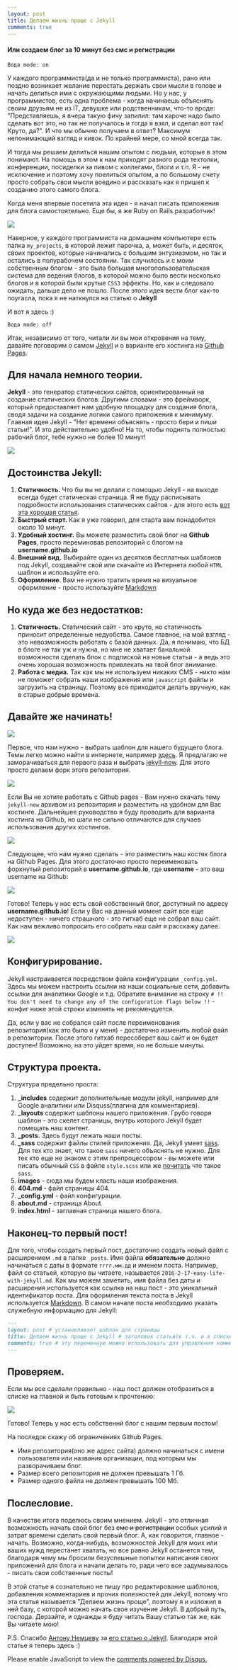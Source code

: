 ```yaml
---
layout: post
title: Делаем жизнь проще с Jekyll
comments: true
---
```

#### Или создаем блог за 10 минут без смс и регистрации

```Вода mode: on```

У каждого программиста(да и не только программиста), рано или поздно возникает желание перестать держать свои мысли в голове
и начать делиться ими с окружающими людьми. Но у нас, у программистов, есть одна проблема - когда начинаешь объяснять своим друзьям не из IT,
девушке или родственникам, что-то вроде: "Представляешь, я вчера такую фичу запилил: там кароче надо было сделать вот это, но так не получалось
и тогда я взял, и сделал вот так! Круто, да?". И что мы обычно получаем в ответ? Максимум непонимающий взгляд и кивок. По крайней мере, со мной
всегда так.

И тогда мы решаем делиться нашим опытом с людьми, которые в этом понимают. На помощь в этом к нам приходят разного рода техтолки, конференции,
посиделки за пивом с коллегами, блоги и т.п. Я - не исключение и поэтому хочу поелиться опытом, а по большому счету просто собрать свои мысли воедино
и рассказать как я пришел к созданию этого самого блога.

Когда меня впервые посетила эта идея - я начал писать приложения для блога самостоятельно. Еще бы, я же Ruby on Rails разработчик!

<image src='../images/jekyll-start-min.jpg' />

Наверное, у каждого программиста на домашнем компьютере есть папка ```my_projects```, в которой лежит парочка, а, может быть, и десяток, своих проектов, которые начинались с большим энтузиазмом, но так и остались в полурабочем состоянии. Так случилось и с моим собственным блогом - это была большая многопользовательская система для ведения блогов, в которой можно было вести несколько блогов и в которой были крутые ```CSS3``` эффекты. Но, как и следовало ожидать, дальше дело не пошло. После этого идея вести блог как-то поугасла, пока я не наткнулся на статью о **Jekyll**

И вот я здесь :)

```Вода mode: off```

Итак, независимо от того, читали ли вы мои откровения на тему, давайте поговорим о самом <a href="https://jekyllrb.com/">Jekyll</a> и о варианте его хостинга на <a href="https://pages.github.com/">Github Pages</a>.

## Для начала немного теории.

**Jekyll** - это генератор статических сайтов, ориентированный на создание статических блогов. Другими словами - это фреймворк, который предоставляет нам удобную площадку для создания блога, сводя задачи на создание логики самого приложения к минимуму. Главная идея Jekyll - "Нет времени объяснять - просто бери и пиши статьи!". И это действительно удобно! На то, чтобы поднять полностью рабочий блог, тебе нужно не более 10 минут!

<image src='../images/jekyll-no-time-to-explain.jpg' />

## Достоинства Jekyll:

1. **Статичность.** Что бы вы не делали с помощью Jekyll - на выходе всегда будет статическая страница. Я не буду расписывать подробности использования статических сайтов - для этого есть <a href="https://habrahabr.ru/post/251797/">вот эта хорошая статья</a>.
2. **Быстрый старт.** Как я уже говорил, для старта вам понадобится около 10 минут.
3. **Удобный хостинг.** Вы можете разместить свой блог на **Github Pages**, просто переминовав репозиторий с блогом на **username.github.io**
4. **Внешний вид.** Выбирайте один из десятков бесплатных шаблонов под Jekyll, создавайте свой или скачайте из Интернета любой ```HTML``` шаблон и используйте его.
5. **Оформление**. Вам не нужно тратить время на визуальное оформление - просто используйте <a href="">Markdown</a>

## Но куда же без недостатков:

1. **Статичность.** Статический сайт - это круто, но статичность приносит определенные недуобства. Самое главное, на мой взгляд - это невозможность работать с базой данных. Да, я понимаю, что БД в блоге не так уж и нужна, но мне не хватает банальной возможности сделать блок с подпиской на новые статьи - а ведь это очень хорошая возможность привлекать на твой блог внимание.
2. **Работа с медиа.** Так как мы не используем никаких CMS - никто нам не поможет собрать наши изображения или ```javascript``` файлы и загрузить на страницу. Поэтому все приходится делать вручную, как в старые добрые времена.

## Давайте же начинать!

<image src='../images/jekyll-gagarin.jpg' />

Первое, что нам нужно - выбрать шаблон для нашего будущего блога. Темы легко можно найти в интернете, например <a href="http://jekyllthemes.org/">здесь</a>. Я предлагаю не заморачиваться для первого раза и выбрать <a href="https://github.com/barryclark/jekyll-now">jekyll-now</a>. Для этого просто делаем форк этого репозитория.

<image src='../images/gif/jekyll-step1.gif' />

Если Вы не хотите работать с Github pages - Вам нужно скачать тему ```jekyll-now``` архивом из репозитория и разместить на удобном для Вас хостинге. Дальнейшее руководство я буду проводить для варианта хостинга на Github, но шаги не сильно отличаются для случаев использования других хостингов.

<image src='../images/jekyll-download.png' />

Следующее, что нам нужно сделать - это разместить наш костяк блога на Github Pages. Для этого достаточно просто переименовать форкнутый репозиторий в **username.github.io**, где **username** - это ваш username на Github:

<image src='../images/jekyll-rename.png' />

Готово! Теперь у нас есть свой собственный блог, доступный по адресу **username.github.io**! Если у Вас на данный момент сайт все еще недоступен - ничего страшного - это гитхаб еще не собрал ваш сайт. Как нам вежливо попросить его собрать наш сайт я расскажу далее.

<image src='../images/jekyll-run.png' />

## Конфигурирование.

Jekyll настраивается посредством файла конфигурации ```_config.yml```. Здесь мы можем настроить ссылки на наши социальные сети, добавить ссылки для аналитики Google и т.д. Обратите внимание на строку ```# !! You don't need to change any of the configuration flags below !!``` - конфиг ниже этой строки изменять не рекомендуется.

Да, если у вас не собрался сайт после переименования репозитория(как это было и у меня) - достаточно изменить любой файл в репозитории. После этого гитхаб пересоберет ваш сайт и он будет доступен! Возможно, на это уйдет время, но не больше минуты.

## Структура проекта.

Структура предельно проста:

1. **_includes** содержит дополнительные модули jekyll, например для Google аналитики или Disquss(плагина для комментариев).
2. **_layouts** содержит шаблоны нашего приложения. Грубо говоря шаблон - это скелет страницы, внутрь которого Jekyll будет помещать наш контент.
3. **_posts.** Здесь будут лежать наши посты.
4. **_sass** содержит файлы стилей приложения. Да, Jekyll умеет <a href="http://sass-lang.com/">sass</a>. Для тех кто знает, что такое ```sass``` ничего объяснять не нужно. Для тех кто еще не знаком с этим препроцессором - вы можете или писать обычный ```CSS``` в файле ```style.scss``` или же <a href="https://habrahabr.ru/post/140612/">почитать</a> что такое ```sass```.
5. **images** - сюда мы будем класть наши изображения.
6. **404.md** - файл страницы 404.
7. **_config.yml** - файл конфигурации.
8. **about.md** - страница About.
9. **index.html** - заглавная страница нашего блога.

## Наконец-то первый пост!

Для того, чтобы создать первый пост, достаточно создать новый файл с расширением ```.md``` в папке ```_posts```. Имя файла **обязательно** должно начинаться с даты в формате ```гггг.мм.дд``` и именем поста. Например, файл со статьей, которую вы читаете, называется ```2016-2-17-easy-life-with-jekyll.md```. Как мы можем заметить, имя файла без даты и расширения используется как ссылка на наш пост - это уникальный идентификатор поста. Для оформления текста поста в Jekyll используется <a href="https://guides.github.com/features/mastering-markdown/">Markdown</a>.
В самом начале поста необходимо указать служебную информацию для Jekyll:

```Markdown
---
layout: post # устанавливает шаблон для страницы
title: Делаем жизнь проще с Jekyll # заголовок статьи(в т.ч. и в списке статей)
comments: true # эту переменную можно использовать для управления комментариями. Это не обязательный параметр.
---
```

## Проверяем.

Если мы все сделали правильно - наш пост должен отобразиться в списке на главной и быть готовым к прочтению:

<image src='../images/jekyll-finish.png' />

Готово! Теперь у нас есть собственнй блог с нашим первым постом!

На последок скажу об ограничениях Github Pages.

* Имя репозитория(оно же адрес сайта) должно начинаться с имени пользователя или названия организации, под которым мы разворачиваем блог.
* Размер всего репозитория не должен превышать 1 Гб.
* Размер одного файла не должен превышать 100 Мб.

## Послесловие.
В качестве итога поделюсь своим мнением. Jekyll - это отличная возможность начать свой блог без <del>смс и регистрации</del> особых усилий и затрат времени сделать свой первый блог. А, как говорится, главное - начать. Возможно, когда-нибудь, возможностей Jekyll для моих или ваших нужд перестанет хватать, но все равно Jekyll останется тем, благодаря чему мы бросили безуспешные попытки написания своих приложений для блога и начали делать то, ради чего все задумывалось - писать свои собственные посты!

В этой статье я сознательно не пишу про редактирование шаблонов, добавления комментариев и прочих полезностей для Jekyll, потому что эта статья называется "Делаем жизнь проще", поэтому я и изложил в ней базу, с которой можно начать свое изучение Jekyll. В добрый путь, господа. Дерзайте, и однажды я буду читать Вашу статью так же, как Вы читаете мою!

P.S. Спасибо <a href="https://twitter.com/silentimp"> Антону Немцеву</a> за <a href="http://frontender.info/build-blog-jekyll-github-pages/"> его статью о Jekyll</a>. Благодаря этой статье я теперь здесь :)


<!--There is disqus comments code below-->

<div id="disqus_thread"></div>
<script>

var disqus_config = function () {
this.page.url = 'http://murzvo.github.io/Hello-World/';
this.page.identifier = 'murzvo.github.io/Hello-World';
};

(function() { // DON'T EDIT BELOW THIS LINE
var d = document, s = d.createElement('script');

s.src = '//muzakvladimir.disqus.com/embed.js';

s.setAttribute('data-timestamp', +new Date());
(d.head || d.body).appendChild(s);
})();
</script>
<noscript>Please enable JavaScript to view the <a href="https://disqus.com/?ref_noscript" rel="nofollow">comments powered by Disqus.</a></noscript>
